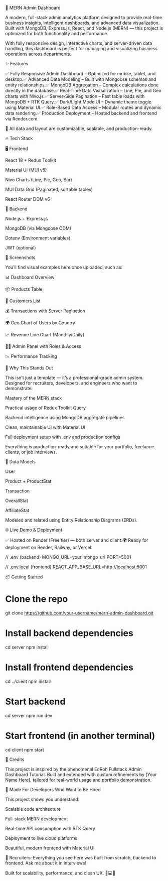 🚀 MERN Admin Dashboard

A modern, full-stack admin analytics platform designed to provide real-time business insights, intelligent dashboards, and advanced data visualization. Built with MongoDB, Express.js, React, and Node.js (MERN) — this project is optimized for both functionality and performance.

With fully responsive design, interactive charts, and server-driven data handling, this dashboard is perfect for managing and visualizing business operations across departments.

✨ Features

✅ Fully Responsive Admin Dashboard – Optimized for mobile, tablet, and desktop.✅ Advanced Data Modeling – Built with Mongoose schemas and entity relationships.✅ MongoDB Aggregation – Complex calculations done directly in the database.✅ Real-Time Data Visualization – Line, Pie, and Geo charts with Nivo.js.✅ Server-Side Pagination – Fast table loads with MongoDB + RTK Query.✅ Dark/Light Mode UI – Dynamic theme toggle using Material UI.✅ Role-Based Data Access – Modular routes and dynamic data rendering.✅ Production Deployment – Hosted backend and frontend via Render.com.

📌 All data and layout are customizable, scalable, and production-ready.

🔥 Tech Stack

🖥️ Frontend

React 18 + Redux Toolkit

Material UI (MUI v5)

Nivo Charts (Line, Pie, Geo, Bar)

MUI Data Grid (Paginated, sortable tables)

React Router DOM v6

🔧 Backend

Node.js + Express.js

MongoDB (via Mongoose ODM)

Dotenv (Environment variables)

JWT (optional)

📸 Screenshots

You’ll find visual examples here once uploaded, such as:

📊 Dashboard Overview



📦 Products Table



👥 Customers List



💰 Transactions with Server Pagination



🌍 Geo Chart of Users by Country



📈 Revenue Line Chart (Monthly/Daily)



🧑‍💼 Admin Panel with Roles & Access



📉 Performance Tracking



🚀 Why This Stands Out

This isn’t just a template — it’s a professional-grade admin system. Designed for recruiters, developers, and engineers who want to demonstrate:

Mastery of the MERN stack

Practical usage of Redux Toolkit Query

Backend intelligence using MongoDB aggregate pipelines

Clean, maintainable UI with Material UI

Full deployment setup with .env and production configs

Everything is production-ready and suitable for your portfolio, freelance clients, or job interviews.

🧠 Data Models

User

Product + ProductStat

Transaction

OverallStat

AffiliateStat

Modeled and related using Entity Relationship Diagrams (ERDs).

🌐 Live Demo & Deployment

✅ Hosted on Render (Free tier) — both server and client.🌍 Ready for deployment on Render, Railway, or Vercel.

// .env (backend)
MONGO_URL=your_mongo_uri
PORT=5001

// .env.local (frontend)
REACT_APP_BASE_URL=http://localhost:5001

📦 Getting Started

# Clone the repo
git clone https://github.com/your-username/mern-admin-dashboard.git

# Install backend dependencies
cd server
npm install

# Install frontend dependencies
cd ../client
npm install

# Start backend
cd server
npm run dev

# Start frontend (in another terminal)
cd client
npm start

🙌 Credits

This project is inspired by the phenomenal EdRoh Fullstack Admin Dashboard Tutorial. Built and extended with custom refinements by [Your Name Here], tailored for real-world usage and portfolio demonstration.

💼 Made For Developers Who Want to Be Hired

This project shows you understand:

Scalable code architecture

Full-stack MERN development

Real-time API consumption with RTK Query

Deployment to live cloud platforms

Beautiful, modern frontend with Material UI

🚨 Recruiters: Everything you see here was built from scratch, backend to frontend. Ask me about it in interviews!

Built for scalability, performance, and clean UX. 🧠💻🚀

